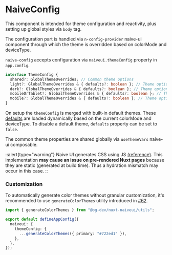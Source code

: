 # NaiveConfig

This component is intended for theme configuration and reactivity, plus setting up global styles via `body` tag.

The configuration part is handled via `n-config-provider` naive-ui component through which the theme is overridden based on colorMode and deviceType.

`naive-config` accepts configuration via `naiveui.themeConfig` property in `app.config`.

```ts
interface ThemeConfig {
  shared?: GlobalThemeOverrides; // Common theme options
  light?: GlobalThemeOverrides & { defaults?: boolean }; // Theme options applied on light mode
  dark?: GlobalThemeOverrides & { defaults?: boolean }; // Theme options applied on dark mode
  mobileOrTablet?: GlobalThemeOverrides & { defaults?: boolean }; // Theme options applied on mobile and tablet
  mobile?: GlobalThemeOverrides & { defaults?: boolean }; // Theme options applied on mobile only
}
```

On setup the `themeConfig` is merged with built-in default themes. These [defaults](https://github.com/becem-gharbi/nuxt-naiveui/tree/main/src/runtime/theme) are loaded dynamically based on the current colorMode and deviceType. To disable a default theme, `defaults` property can be set to `false`.

The common theme properties are shared globally via `useThemeVars` naive-ui composable.

::alert{type="warning"}
Naive UI generates CSS using JS [(reference)](https://www.npmjs.com/package/css-render). This implementation **may cause an issue on pre-rendered Nuxt pages** because they are static (generated at build time). Thus a hydration mismatch may occur in this case.
::

### Customization

To automatically generate color themes without granular customization, it's recommended to use `generateColorThemes` utility introduced in [#62](https://github.com/becem-gharbi/nuxt-naiveui/pull/62).

```ts [app.config.ts]
import { generateColorThemes } from "@bg-dev/nuxt-naiveui/utils";

export default defineAppConfig({
  naiveui: {
    themeConfig: {
      ...generateColorThemes({ primary: "#722ed1" }),
    },
  },
});
```
